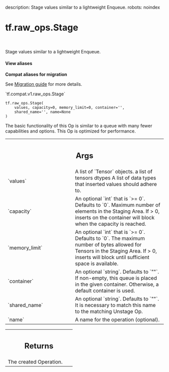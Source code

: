 description: Stage values similar to a lightweight Enqueue.
robots: noindex

# tf.raw_ops.Stage

<!-- Insert buttons and diff -->

<table class="tfo-notebook-buttons tfo-api nocontent" align="left">

</table>



Stage values similar to a lightweight Enqueue.

<section class="expandable">
  <h4 class="showalways">View aliases</h4>
  <p>
<b>Compat aliases for migration</b>
<p>See
<a href="https://www.tensorflow.org/guide/migrate">Migration guide</a> for
more details.</p>
<p>`tf.compat.v1.raw_ops.Stage`</p>
</p>
</section>

<pre class="devsite-click-to-copy prettyprint lang-py tfo-signature-link">
<code>tf.raw_ops.Stage(
    values, capacity=0, memory_limit=0, container=&#x27;&#x27;,
    shared_name=&#x27;&#x27;, name=None
)
</code></pre>



<!-- Placeholder for "Used in" -->

The basic functionality of this Op is similar to a queue with many
fewer capabilities and options.  This Op is optimized for performance.

<!-- Tabular view -->
 <table class="responsive fixed orange">
<colgroup><col width="214px"><col></colgroup>
<tr><th colspan="2"><h2 class="add-link">Args</h2></th></tr>

<tr>
<td>
`values`
</td>
<td>
A list of `Tensor` objects. a list of tensors
dtypes A list of data types that inserted values should adhere to.
</td>
</tr><tr>
<td>
`capacity`
</td>
<td>
An optional `int` that is `>= 0`. Defaults to `0`.
Maximum number of elements in the Staging Area. If > 0, inserts
on the container will block when the capacity is reached.
</td>
</tr><tr>
<td>
`memory_limit`
</td>
<td>
An optional `int` that is `>= 0`. Defaults to `0`.
The maximum number of bytes allowed for Tensors in the Staging Area.
If > 0, inserts will block until sufficient space is available.
</td>
</tr><tr>
<td>
`container`
</td>
<td>
An optional `string`. Defaults to `""`.
If non-empty, this queue is placed in the given container. Otherwise,
a default container is used.
</td>
</tr><tr>
<td>
`shared_name`
</td>
<td>
An optional `string`. Defaults to `""`.
It is necessary to match this name to the matching Unstage Op.
</td>
</tr><tr>
<td>
`name`
</td>
<td>
A name for the operation (optional).
</td>
</tr>
</table>



<!-- Tabular view -->
 <table class="responsive fixed orange">
<colgroup><col width="214px"><col></colgroup>
<tr><th colspan="2"><h2 class="add-link">Returns</h2></th></tr>
<tr class="alt">
<td colspan="2">
The created Operation.
</td>
</tr>

</table>

